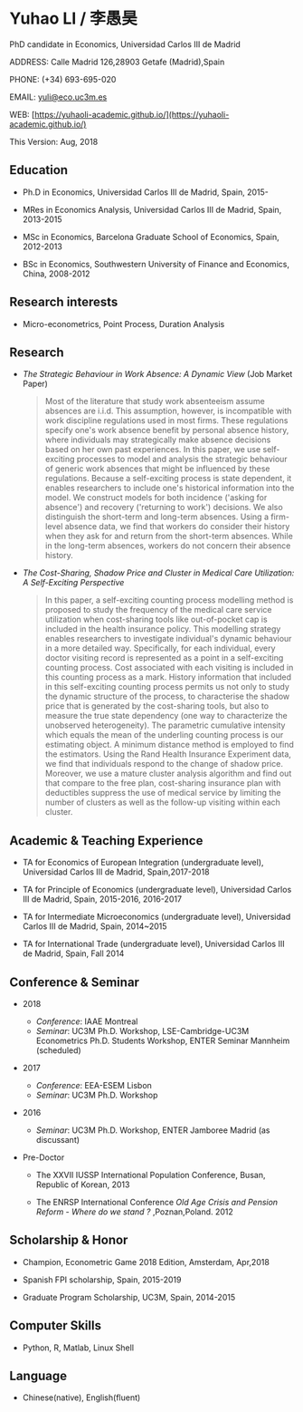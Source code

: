 
# Yuhao LI / 李愚昊
PhD candidate in Economics, Universidad Carlos III de Madrid

ADDRESS: Calle Madrid 126,28903 Getafe (Madrid),Spain

PHONE: (+34) 693-695-020

EMAIL: [yuli@eco.uc3m.es](mailto:yuli@eco.uc3m.es)

WEB: [https://yuhaoli-academic.github.io/](https://yuhaoli-academic.github.io/)

This Version: Aug, 2018

## Education

* Ph.D in Economics, Universidad Carlos III de Madrid, Spain, 2015-

* MRes in Economics Analysis, Universidad Carlos III de Madrid, Spain, 2013-2015

* MSc in Economics, Barcelona Graduate School of Economics, Spain, 2012-2013

* BSc in Economics, Southwestern University of Finance and Economics, China, 2008-2012

## Research interests

* Micro-econometrics, Point Process, Duration Analysis

## Research

* _The Strategic Behaviour in Work Absence: A Dynamic View_ (Job Market Paper)
  > Most of the literature that study work absenteeism assume absences are i.i.d. This assumption, however, is incompatible with work discipline regulations used in most firms. These regulations specify one's work absence benefit by personal absence history, where individuals may strategically make absence decisions based on her own past experiences. In this paper, we use self-exciting processes to model and analysis the strategic behaviour of generic work absences that might be influenced by these regulations. Because a self-exciting process is state dependent, it enables researchers to include one's historical information into the model. We construct models for both incidence ('asking for absence') and recovery ('returning to work')  decisions. We also distinguish the short-term and long-term absences. Using a firm-level absence data, we find that workers do consider their history when they ask for and return from the short-term absences. While in the long-term absences, workers do not concern their absence history. 

* _The Cost-Sharing, Shadow Price and Cluster in Medical Care Utilization: A Self-Exciting Perspective_
	> In this paper, a self-exciting counting process modelling method is proposed to study the frequency of the medical care service utilization when cost-sharing tools like out-of-pocket cap is included in the health insurance policy. This modelling strategy enables researchers to investigate individual's dynamic behaviour in a more detailed way. Specifically, for each individual, every doctor visiting record is represented as a point in a self-exciting counting process. Cost associated with each visiting is included in this counting process as a mark. History information that included in this self-exciting counting process permits us not only to study the dynamic structure of the process, to characterise the shadow price that is generated by the cost-sharing tools, but also to measure the true state dependency (one way to characterize the unobserved heterogeneity). The parametric cumulative intensity which equals the mean of the underling counting process is our estimating object. A minimum distance method is employed to find the estimators. Using the Rand Health Insurance Experiment data, we find that individuals respond to the change of shadow price. Moreover, we use a mature cluster analysis algorithm and find out that compare to the free plan, cost-sharing insurance plan with deductibles suppress the use of medical service by limiting the number of clusters as well as the follow-up visiting within each cluster. 




## Academic & Teaching Experience

* TA for Economics of European Integration (undergraduate level), Universidad Carlos III de Madrid, Spain,2017-2018

* TA for Principle of Economics (undergraduate level), Universidad Carlos III de Madrid, Spain, 2015-2016, 2016-2017

* TA for Intermediate Microeconomics (undergraduate level), Universidad Carlos III de Madrid, Spain, 2014~2015

* TA for International Trade (undergraduate level), Universidad Carlos III de Madrid, Spain, Fall 2014

## Conference & Seminar
* 2018
  - *Conference*: IAAE Montreal
  - *Seminar*: UC3M Ph.D. Workshop, LSE-Cambridge-UC3M Econometrics Ph.D. Students Workshop, ENTER Seminar Mannheim (scheduled)


* 2017
  - *Conference*: EEA-ESEM Lisbon
  - *Seminar*: UC3M Ph.D. Workshop

* 2016
  - *Seminar*: UC3M Ph.D. Workshop, ENTER Jamboree Madrid (as discussant)
  

* Pre-Doctor
  - The XXVII IUSSP International Population Conference, Busan, Republic of Korean, 2013

  - The ENRSP International Conference *Old Age Crisis and Pension Reform - Where do we stand ?* ,Poznan,Poland. 2012

## Scholarship & Honor 
* Champion, Econometric Game 2018 Edition, Amsterdam, Apr,2018

* Spanish FPI scholarship, Spain, 2015-2019

* Graduate Program Scholarship, UC3M, Spain, 2014-2015

## Computer Skills

* Python, R, Matlab, Linux Shell

## Language

* Chinese(native), English(fluent)
